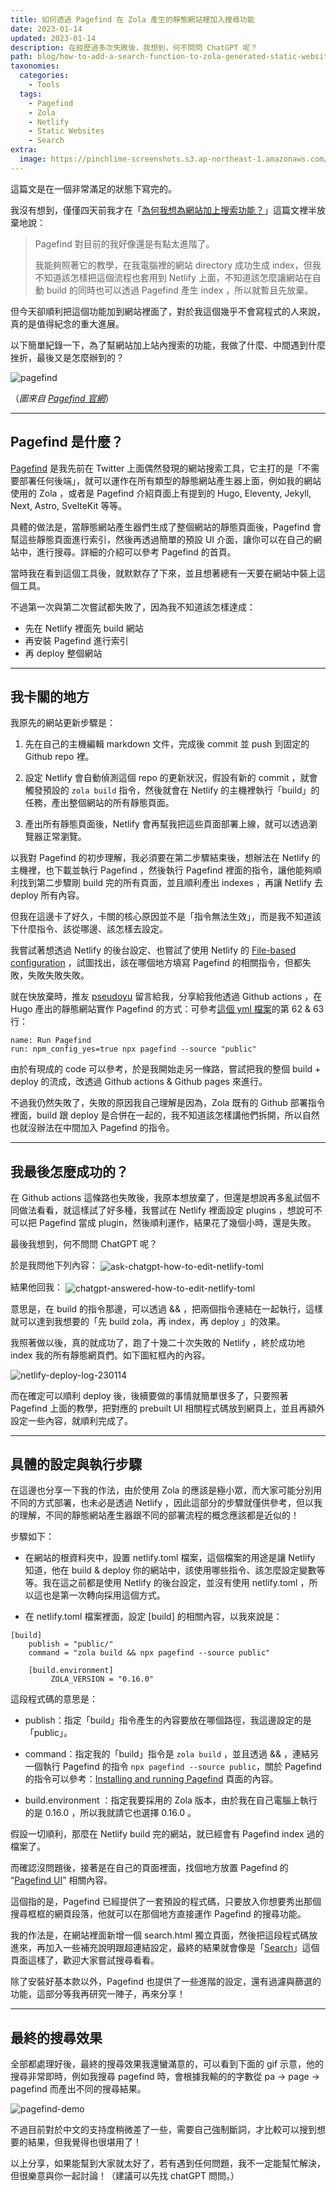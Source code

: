 ```yaml
---
title: 如何透過 Pagefind 在 Zola 產生的靜態網站裡加入搜尋功能
date: 2023-01-14
updated: 2023-01-14
description: 在經歷過多次失敗後，我想到，何不問問 ChatGPT 呢？
path: blog/how-to-add-a-search-function-to-zola-generated-static-websites-via-pagefind
taxonomies:
  categories: 
    - Tools
  tags: 
    - Pagefind
    - Zola
    - Netlify
    - Static Websites
    - Search
extra:
  image: https://pinchlime-screenshots.s3.ap-northeast-1.amazonaws.com/pagefind_MyUsEp.webp
---
```


這篇文是在一個非常滿足的狀態下寫完的。

我沒有想到，僅僅四天前我才在「[為何我想為網站加上搜索功能？](/snapshots/why/why-do-i-want-to-implement-search-function-in-this-site/)」這篇文裡半放棄地說：

> Pagefind 對目前的我好像還是有點太進階了。
>
> 我能夠照著它的教學，在我電腦裡的網站 directory 成功生成 index，但我不知道該怎樣把這個流程也套用到 Netlify 上面，不知道該怎麼讓網站在自動 build 的同時也可以透過 Pagefind 產生 index ，所以就暫且先放棄。

但今天卻順利把這個功能加到網站裡面了，對於我這個幾乎不會寫程式的人來說，真的是值得紀念的重大進展。

以下簡單紀錄一下，為了幫網站加上站內搜索的功能，我做了什麼、中間遇到什麼挫折，最後又是怎麼辦到的？

<img src="https://pinchlime-screenshots.s3.ap-northeast-1.amazonaws.com/pagefind_MyUsEp.webp" loading="lazy" alt="pagefind" align=center />


（_圖來自 [Pagefind 官網](https://pagefind.app/)_）


<!-- more -->

---

## Pagefind 是什麼？

[Pagefind](https://pagefind.app/) 是我先前在 Twitter 上面偶然發現的網站搜索工具，它主打的是「不需要部署任何後端」，就可以運作在所有類型的靜態網站產生器上面，例如我的網站使用的 Zola ，或者是 Pagefind 介紹頁面上有提到的 Hugo, Eleventy, Jekyll, Next, Astro, SvelteKit 等等。

具體的做法是，當靜態網站產生器們生成了整個網站的靜態頁面後，Pagefind 會幫這些靜態頁面進行索引，然後再透過簡單的預設 UI 介面，讓你可以在自己的網站中，進行搜尋。詳細的介紹可以參考 Pagefind 的首頁。

當時我在看到這個工具後，就默默存了下來，並且想著總有一天要在網站中裝上這個工具。

不過第一次與第二次嘗試都失敗了，因為我不知道該怎樣達成：

* 先在 Netlify 裡面先 build 網站
* 再安裝 Pagefind 進行索引
* 再 deploy 整個網站

---

## 我卡關的地方

我原先的網站更新步驟是：

1. 先在自己的主機編輯 markdown 文件，完成後 commit 並 push 到固定的 Github repo 裡。

2. 設定 Netlify 會自動偵測這個 repo 的更新狀況，假設有新的 commit ，就會觸發預設的 `zola build` 指令，然後就會在 Netlify 的主機裡執行「build」的任務，產出整個網站的所有靜態頁面。

3. 產出所有靜態頁面後，Netlify 會再幫我把這些頁面部署上線，就可以透過瀏覽器正常瀏覽。

以我對 Pagefind 的初步理解，我必須要在第二步驟結束後，想辦法在 Netlify 的主機裡，也下載並執行 Pagefind ，然後執行 Pagefind 裡面的指令，讓他能夠順利找到第二步驟剛 build 完的所有頁面，並且順利產出 indexes ，再讓 Netlify 去 deploy 所有內容。

但我在這邊卡了好久，卡關的核心原因並不是「指令無法生效」，而是我不知道該下什麼指令、該從哪邊、該怎樣去設定。

我嘗試著想透過 Netlify 的後台設定、也嘗試了使用 Netlify 的 [File-based configuration](https://docs.netlify.com/configure-builds/file-based-configuration/) ，試圖找出，該在哪個地方填寫 Pagefind 的相關指令，但都失敗，失敗失敗失敗。

就在快放棄時，推友 [pseudoyu](https://twitter.com/pseudo_yu) 留言給我，分享給我他透過 Github actions ，在 Hugo 產出的靜態網站實作 Pagefind 的方式：可參考[這個 yml 檔案](https://github.com/pseudoyu/yu-blog/blob/master/.github/workflows/deploy.yml)的第 62 & 63 行：

```
name: Run Pagefind
run: npm_config_yes=true npx pagefind --source "public"
```

由於有現成的 code 可以參考，於是我開始走另一條路，嘗試把我的整個 build \+ deploy 的流成，改透過 Github actions & Github pages 來進行。

不過我仍然失敗了，失敗的原因我自己理解是因為，Zola 既有的 Github 部署指令裡面，build 跟 deploy 是合併在一起的，我不知道該怎樣講他們拆開，所以自然也就沒辦法在中間加入 Pagefind 的指令。

---

## 我最後怎麼成功的？

在 Github actions 這條路也失敗後，我原本想放棄了，但還是想說再多亂試個不同做法看看，就這樣試了好多種，我嘗試在 Netlify 裡面設定 plugins ，想說可不可以把 Pagefind 當成 plugin，然後順利運作，結果花了幾個小時，還是失敗。

最後我想到，何不問問 ChatGPT 呢？

於是我問他下列內容：
<img src="https://pinchlime-screenshots.s3.ap-northeast-1.amazonaws.com/ask-chatgpt-how-to-edit-netlify-toml_sfSs5D.webp" loading="lazy" alt="ask-chatgpt-how-to-edit-netlify-toml" align=center />


結果他回我：
<img src="https://pinchlime-screenshots.s3.ap-northeast-1.amazonaws.com/chatgpt-answered-how-to-edit-netlify-toml_gtmRXN.webp" loading="lazy" alt="chatgpt-answered-how-to-edit-netlify-toml" align=center />


意思是，在 build 的指令那邊，可以透過 && ，把兩個指令連結在一起執行，這樣就可以達到我想要的「先 build zola，再 index，再 deploy 」的效果。



我照著做以後，真的就成功了，跑了十幾二十次失敗的 Netlify ，終於成功地 index 我的所有靜態網頁們。如下圖紅框內的內容。

<img src="https://pinchlime-screenshots.s3.ap-northeast-1.amazonaws.com/netlify-deploy-log-230114_dUOrSs.webp" loading="lazy" alt="netlify-deploy-log-230114" align=center />


而在確定可以順利 deploy 後，後續要做的事情就簡單很多了，只要照著 Pagefind 上面的教學，把對應的 prebuilt UI 相關程式碼放到網頁上，並且再額外設定一些內容，就順利完成了。

---

## 具體的設定與執行步驟

在這邊也分享一下我的作法，由於使用 Zola 的應該是極小眾，而大家可能分別用不同的方式部署，也未必是透過 Netlify ，因此這部分的步驟就僅供參考，但以我的理解，不同的靜態網站產生器跟不同的部署流程的概念應該都是近似的！


步驟如下：

* 在網站的根資料夾中，設置 netlify.toml 檔案，這個檔案的用途是讓 Netlify 知道，他在 build & deploy 你的網站中，該使用哪些指令、該怎麼設定變數等等。我在這之前都是使用 Netlify 的後台設定，並沒有使用 netlify.toml ，所以這也是第一次轉向採用這個方式。

* 在 netlify.toml 檔案裡面，設定 \[build\] 的相關內容，以我來說是：

```
[build]
    publish = "public/"
    command = "zola build && npx pagefind --source public"

    [build.environment]
         ZOLA_VERSION = "0.16.0"
```

這段程式碼的意思是：

* publish：指定「build」指令產生的內容要放在哪個路徑，我這邊設定的是「public」。

* command：指定我的「build」指令是 `zola build` ，並且透過 && ，連結另一個執行 Pagefind 的指令 `npx pagefind --source public`，關於 Pagefind 的指令可以參考：[Installing and running Pagefind](https://pagefind.app/docs/installation/) 頁面的內容。

* build.environment ：指定我要採用的 Zola 版本，由於我在自己電腦上執行的是 0.16.0 ，所以我就請它也選擇 0.16.0 。

假設一切順利，那麼在 Netlify build 完的網站，就已經會有 Pagefind index 過的檔案了。

而確認沒問題後，接著是在自己的頁面裡面，找個地方放置 Pagefind 的 “[Pagefind UI](https://pagefind.app/docs/ui/)” 相關內容。

這個指的是，Pagefind 已經提供了一套預設的程式碼，只要放入你想要秀出那個搜尋框框的網頁段落，他就可以在那個地方直接運作 Pagefind 的搜尋功能。

我的作法是，在網站裡面新增一個 search.html 獨立頁面，然後把這段程式碼放進來，再加入一些補充說明跟超連結設定，最終的結果就會像是「[Search](/search)」這個頁面這樣了，歡迎大家嘗試搜尋看看。

除了安裝好基本款以外，Pagefind 也提供了一些進階的設定，還有過濾與篩選的功能，這部分等我再研究一陣子，再來分享！

---

## 最終的搜尋效果

全部都處理好後，最終的搜尋效果我還蠻滿意的，可以看到下面的 gif 示意，他的搜尋非常即時，例如我搜尋 pagefind 時，會根據我輸的的字數從 pa → page → pagefind 而產出不同的搜尋結果。

<img src="https://pinchlime-screenshots.s3.ap-northeast-1.amazonaws.com/pagefind-demo_hkBkdd.gif" loading="lazy" alt="pagefind-demo" align=center />

不過目前對於中文的支持度稍微差了一些，需要自己強制斷詞，才比較可以搜到想要的結果，但我覺得也很堪用了！

以上分享，如果能幫到大家就太好了，若有遇到任何問題，我不一定能幫忙解決，但很樂意與你一起討論！（建議可以先找 chatGPT 問問。）